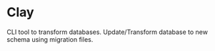 # Clay

CLI tool to transform databases. Update/Transform database to new schema using migration files.
